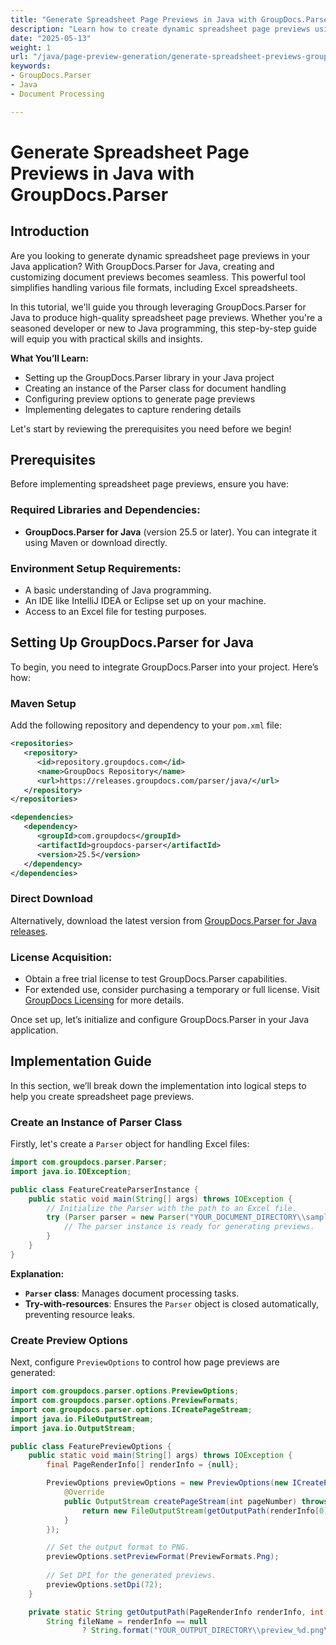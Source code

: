 ```yaml
---
title: "Generate Spreadsheet Page Previews in Java with GroupDocs.Parser"
description: "Learn how to create dynamic spreadsheet page previews using GroupDocs.Parser for Java. This tutorial covers setup, implementation, and practical applications."
date: "2025-05-13"
weight: 1
url: "/java/page-preview-generation/generate-spreadsheet-previews-groupdocs-parser-java/"
keywords:
- GroupDocs.Parser
- Java
- Document Processing

---
```



# Generate Spreadsheet Page Previews in Java with GroupDocs.Parser

## Introduction

Are you looking to generate dynamic spreadsheet page previews in your Java application? With GroupDocs.Parser for Java, creating and customizing document previews becomes seamless. This powerful tool simplifies handling various file formats, including Excel spreadsheets.

In this tutorial, we'll guide you through leveraging GroupDocs.Parser for Java to produce high-quality spreadsheet page previews. Whether you're a seasoned developer or new to Java programming, this step-by-step guide will equip you with practical skills and insights.

**What You’ll Learn:**
- Setting up the GroupDocs.Parser library in your Java project
- Creating an instance of the Parser class for document handling
- Configuring preview options to generate page previews
- Implementing delegates to capture rendering details

Let's start by reviewing the prerequisites you need before we begin!

## Prerequisites

Before implementing spreadsheet page previews, ensure you have:

### Required Libraries and Dependencies:
- **GroupDocs.Parser for Java** (version 25.5 or later). You can integrate it using Maven or download directly.

### Environment Setup Requirements:
- A basic understanding of Java programming.
- An IDE like IntelliJ IDEA or Eclipse set up on your machine.
- Access to an Excel file for testing purposes.

## Setting Up GroupDocs.Parser for Java

To begin, you need to integrate GroupDocs.Parser into your project. Here’s how:

### Maven Setup
Add the following repository and dependency to your `pom.xml` file:

```xml
<repositories>
   <repository>
      <id>repository.groupdocs.com</id>
      <name>GroupDocs Repository</name>
      <url>https://releases.groupdocs.com/parser/java/</url>
   </repository>
</repositories>

<dependencies>
   <dependency>
      <groupId>com.groupdocs</groupId>
      <artifactId>groupdocs-parser</artifactId>
      <version>25.5</version>
   </dependency>
</dependencies>
```

### Direct Download
Alternatively, download the latest version from [GroupDocs.Parser for Java releases](https://releases.groupdocs.com/parser/java/).

### License Acquisition:
- Obtain a free trial license to test GroupDocs.Parser capabilities.
- For extended use, consider purchasing a temporary or full license. Visit [GroupDocs Licensing](https://purchase.groupdocs.com/temporary-license) for more details.

Once set up, let’s initialize and configure GroupDocs.Parser in your Java application.

## Implementation Guide

In this section, we’ll break down the implementation into logical steps to help you create spreadsheet page previews.

### Create an Instance of Parser Class

Firstly, let's create a `Parser` object for handling Excel files:

```java
import com.groupdocs.parser.Parser;
import java.io.IOException;

public class FeatureCreateParserInstance {
    public static void main(String[] args) throws IOException {
        // Initialize the Parser with the path to an Excel file.
        try (Parser parser = new Parser("YOUR_DOCUMENT_DIRECTORY\\sample.xlsx")) {
            // The parser instance is ready for generating previews.
        }
    }
}
```

**Explanation:**
- **`Parser` class**: Manages document processing tasks.
- **Try-with-resources**: Ensures the `Parser` object is closed automatically, preventing resource leaks.

### Create Preview Options

Next, configure `PreviewOptions` to control how page previews are generated:

```java
import com.groupdocs.parser.options.PreviewOptions;
import com.groupdocs.parser.options.PreviewFormats;
import com.groupdocs.parser.options.ICreatePageStream;
import java.io.FileOutputStream;
import java.io.OutputStream;

public class FeaturePreviewOptions {
    public static void main(String[] args) throws IOException {
        final PageRenderInfo[] renderInfo = {null};

        PreviewOptions previewOptions = new PreviewOptions(new ICreatePageStream() {
            @Override
            public OutputStream createPageStream(int pageNumber) throws IOException {
                return new FileOutputStream(getOutputPath(renderInfo[0], pageNumber));
            }
        });

        // Set the output format to PNG.
        previewOptions.setPreviewFormat(PreviewFormats.Png);
        
        // Set DPI for the generated previews.
        previewOptions.setDpi(72);
    }

    private static String getOutputPath(PageRenderInfo renderInfo, int pageNumber) throws IOException {
        String fileName = renderInfo == null
                ? String.format("YOUR_OUTPUT_DIRECTORY\\preview_%d.png\
